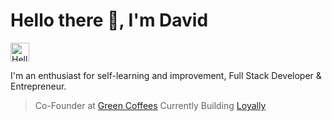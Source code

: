 <div display="flex" alignItems="center" justifyItems="center" > <h1> Hello there 👋, I'm David</h1> <img src="https://media.giphy.com/media/qcSlTCrrrFbNxi3GEX/source.gif" alt="Hello World I'm David" width="30"/>
</div>

I'm an enthusiast for self-learning and improvement, Full Stack Developer & Entrepreneur.

> Co-Founder at [Green Coffees](https://www.greencoffees.es)
> Currently Building [Loyally](https://www.https://loyally-app-demo.vercel.app)

<!--
**Kravid-Z/Kravid-Z** is a ✨ _special_ ✨ repository because its `README.md` (this file) appears on your GitHub profile.

Here are some ideas to get you started:

- 🔭 I’m currently working on ...
- 🌱 I’m currently learning ...
- 👯 I’m looking to collaborate on ...
- 🤔 I’m looking for help with ...
- 💬 Ask me about ...
- 📫 How to reach me: ...
- 😄 Pronouns: ...
- ⚡ Fun fact: ...
-->

